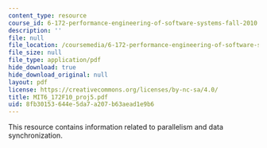 ```yaml
---
content_type: resource
course_id: 6-172-performance-engineering-of-software-systems-fall-2010
description: ''
file: null
file_location: /coursemedia/6-172-performance-engineering-of-software-systems-fall-2010/8fb30153644e5da7a207b63aead1e9b6_MIT6_172F10_proj5.pdf
file_size: null
file_type: application/pdf
hide_download: true
hide_download_original: null
layout: pdf
license: https://creativecommons.org/licenses/by-nc-sa/4.0/
title: MIT6_172F10_proj5.pdf
uid: 8fb30153-644e-5da7-a207-b63aead1e9b6
---
```

This resource contains information related to parallelism and data synchronization.